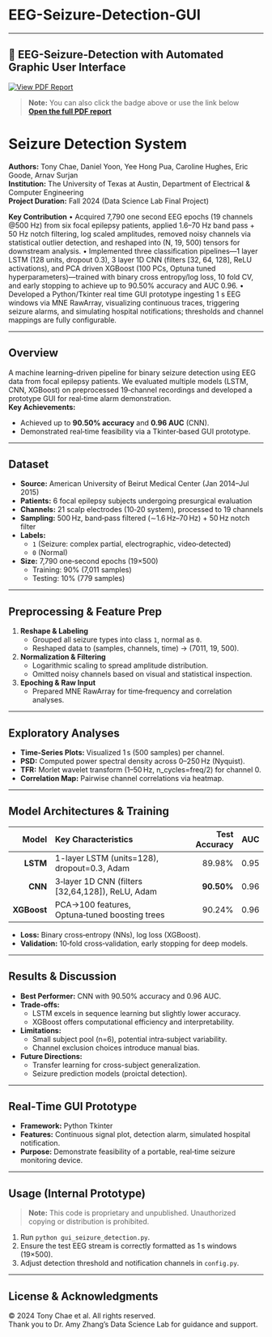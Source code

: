 # EEG-Seizure-Detection-GUI

---
## 📄 EEG-Seizure-Detection with Automated Graphic User Interface

[![View PDF Report](https://img.shields.io/badge/View%20Report-PDF-blue?style=flat-square&logo=adobe)](Official%20Report%20-%20two%20column%20version.pdf) 

> **Note:** You can also click the badge above or use the link below  
> [**Open the full PDF report**](Official%20Report%20-%20two%20column%20version.pdf)
>

# Seizure Detection System

**Authors:** Tony Chae, Daniel Yoon, Yee Hong Pua, Caroline Hughes, Eric Goode, Arnav Surjan  
**Institution:** The University of Texas at Austin, Department of Electrical & Computer Engineering  
**Project Duration:** Fall 2024 (Data Science Lab Final Project)

**Key Contribution**
•	Acquired 7,790 one second EEG epochs (19 channels @500 Hz) from six focal epilepsy patients, applied 1.6–70 Hz band pass + 50 Hz notch filtering, log scaled amplitudes, removed noisy channels via statistical outlier detection, and reshaped into (N, 19, 500) tensors for downstream analysis.
•	Implemented three classification pipelines—1 layer LSTM (128 units, dropout 0.3), 3 layer 1D CNN (filters [32, 64, 128], ReLU activations), and PCA driven XGBoost (100 PCs, Optuna tuned hyperparameters)—trained with binary cross entropy/log loss, 10 fold CV, and early stopping to achieve up to 90.50% accuracy and AUC 0.96.
•	Developed a Python/Tkinter real time GUI prototype ingesting 1 s EEG windows via MNE RawArray, visualizing continuous traces, triggering seizure alarms, and simulating hospital notifications; thresholds and channel mappings are fully configurable.

---

## Overview
A machine learning–driven pipeline for binary seizure detection using EEG data from focal epilepsy patients. We evaluated multiple models (LSTM, CNN, XGBoost) on preprocessed 19‑channel recordings and developed a prototype GUI for real‑time alarm demonstration.  
**Key Achievements:**  
- Achieved up to **90.50% accuracy** and **0.96 AUC** (CNN).  
- Demonstrated real‑time feasibility via a Tkinter‑based GUI prototype.  

---

## Dataset
- **Source:** American University of Beirut Medical Center (Jan 2014–Jul 2015)  
- **Patients:** 6 focal epilepsy subjects undergoing presurgical evaluation  
- **Channels:** 21 scalp electrodes (10‑20 system), processed to 19 channels  
- **Sampling:** 500 Hz, band‑pass filtered (∼1.6 Hz–70 Hz) + 50 Hz notch filter  
- **Labels:**
  - `1` (Seizure: complex partial, electrographic, video‑detected)  
  - `0` (Normal)  
- **Size:** 7,790 one‑second epochs (19×500)  
  - Training: 90% (7,011 samples)  
  - Testing: 10% (779 samples)

---

## Preprocessing & Feature Prep
1. **Reshape & Labeling**  
   - Grouped all seizure types into class `1`, normal as `0`.  
   - Reshaped data to (samples, channels, time) → (7011, 19, 500).  
2. **Normalization & Filtering**  
   - Logarithmic scaling to spread amplitude distribution.  
   - Omitted noisy channels based on visual and statistical inspection.  
3. **Epoching & Raw Input**  
   - Prepared MNE RawArray for time‑frequency and correlation analyses.  

---

## Exploratory Analyses
- **Time-Series Plots:** Visualized 1 s (500 samples) per channel.  
- **PSD:** Computed power spectral density across 0–250 Hz (Nyquist).  
- **TFR:** Morlet wavelet transform (1–50 Hz, n_cycles=freq/2) for channel 0.  
- **Correlation Map:** Pairwise channel correlations via heatmap.

---

## Model Architectures & Training
| Model  | Key Characteristics                             | Test Accuracy | AUC  |
|-------:|:------------------------------------------------|--------------:|:----:|
| **LSTM**   | 1-layer LSTM (units=128), dropout=0.3, Adam | 89.98%        | 0.95 |
| **CNN**    | 3‑layer 1D CNN (filters [32,64,128]), ReLU, Adam | **90.50%**   | 0.96 |
| **XGBoost**| PCA→100 features, Optuna‑tuned boosting trees   | 90.24%        | 0.96 |

- **Loss:** Binary cross‑entropy (NNs), log loss (XGBoost).  
- **Validation:** 10‑fold cross‑validation, early stopping for deep models.  

---

## Results & Discussion
- **Best Performer:** CNN with 90.50% accuracy and 0.96 AUC.  
- **Trade‑offs:**  
  - LSTM excels in sequence learning but slightly lower accuracy.  
  - XGBoost offers computational efficiency and interpretability.  
- **Limitations:**  
  - Small subject pool (n=6), potential intra‑subject variability.  
  - Channel exclusion choices introduce manual bias.  
- **Future Directions:**  
  - Transfer learning for cross-subject generalization.  
  - Seizure prediction models (proictal detection).  

---

## Real‑Time GUI Prototype
- **Framework:** Python Tkinter  
- **Features:** Continuous signal plot, detection alarm, simulated hospital notification.  
- **Purpose:** Demonstrate feasibility of a portable, real‑time seizure monitoring device.

---

## Usage (Internal Prototype)
> **Note:** This code is proprietary and unpublished. Unauthorized copying or distribution is prohibited.  
1. Run `python gui_seizure_detection.py`.  
2. Ensure the test EEG stream is correctly formatted as 1 s windows (19×500).  
3. Adjust detection threshold and notification channels in `config.py`.

---

## License & Acknowledgments
© 2024 Tony Chae et al. All rights reserved.  
Thank you to Dr. Amy Zhang’s Data Science Lab for guidance and support.


